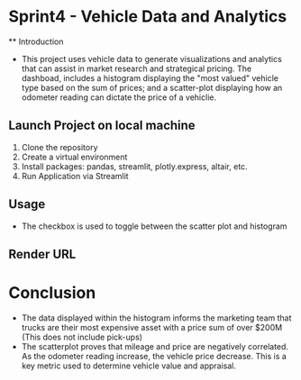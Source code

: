 # Sprint4 - Vehicle Data and Analytics
** Introduction
- This project uses vehicle data to generate visualizations and analytics that can assist in market research and strategical pricing. The dashboad, includes a histogram displaying the "most valued" vehicle type based on the sum of prices; and a scatter-plot displaying how an odometer reading can dictate the price of a vehiclie. 
## Launch Project on local machine
1. Clone the repository
2. Create a virtual environment 
3. Install packages: pandas, streamlit, plotly.express, altair, etc.
4. Run Application via Streamlit
## Usage
- The checkbox is used to toggle between the scatter plot and histogram
## Render URL


# Conclusion 
- The data displayed within the histogram informs the marketing team that trucks are their most expensive asset with a price sum of over $200M (This does not include pick-ups)
- The scatterplot proves that mileage and price are negatively correlated. As the odometer reading increase, the vehicle price decrease. This is a key metric used to determine vehicle value and appraisal. 
